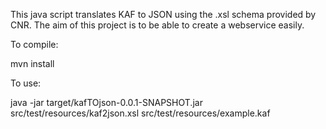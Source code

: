 
This java script translates KAF to JSON using the .xsl schema provided by CNR.
The aim of this project is to be able to create a webservice easily.

To compile:

mvn install

To use:

java -jar target/kafTOjson-0.0.1-SNAPSHOT.jar src/test/resources/kaf2json.xsl src/test/resources/example.kaf 




